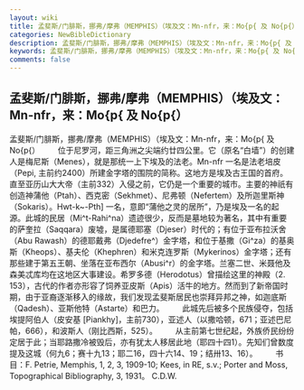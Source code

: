 ```yaml
---
layout: wiki
title: 孟斐斯/门腓斯，挪弗/摩弗（MEMPHIS）（埃及文：Mn-nfr，来：Mo{p{ 及 No{p{）
categories: NewBibleDictionary
description: 孟斐斯/门腓斯，挪弗/摩弗（MEMPHIS）（埃及文：Mn-nfr，来：Mo{p{ 及 No{p{）
keywords: 孟斐斯/门腓斯，挪弗/摩弗（MEMPHIS）（埃及文：Mn-nfr，来：Mo{p{ 及 No{p{）
comments: false
---
```


## 孟斐斯/门腓斯，挪弗/摩弗（MEMPHIS）（埃及文：Mn-nfr，来：Mo{p{ 及 No{p{）



孟斐斯/门腓斯，挪弗/摩弗（MEMPHIS）（埃及文：Mn-nfr，来：Mo{p{ 及
No{p{）
　　位于尼罗河，距三角洲之尖端约廿四公里。它（原名“白墙”）的创建人是梅尼斯（Menes），就是那统一上下埃及的法老。Mn-nfr 一名是法老培皮（Pepi, 主前约2400）所建金字塔的围院的简称。这地方是埃及古王国的首府。直至亚历山大大帝（主前332）入侵之前，它仍是一个重要的城市。主要的神祇有创造神蒲他（Ptah）、西克密（Sekhmet）、尼弗顿（Nefertem）及所迦里斯神（Sokaris）。Hwt-k~-Pth] 一名，意即“蒲他之灵的居所”，乃是埃及一名的起源。此城的民居（Mi^t-Rahi^na）遗迹很少，反而是墓地较为著名，其中有重要的萨奎拉（Saqqara）废墟，是属德耶塞（Djeser）时代的；有位于亚布拉沃舍（Abu Rawash）的德耶戴弗（Djedefre^）金字塔，和位于基撒（Gi^za）的基奥斯（Kheops）、基夫伦（Khephren）和米克连罗斯（Mykerinos）金字塔；还有那些建于第五王朝、坐落在亚布西尔（Abusi^r）的金字塔。兰塞二世、米聂他及森美忒库均在这地区大事建设。希罗多德（Herodotus）曾描绘这里的神殿（2. 153），古代的作者亦形容了饲养亚皮斯（Apis）活牛的地方。然而到了新帝国时期，由于亚裔逐渐移入的缘故，我们发现孟斐斯居民也崇拜异邦之神，如迦底斯（Qadesh）、亚斯他特（Astarte）和巴力。
　　此城先后被多个民族侵夺，包括埃提阿伯人（皮安基 [Piankhy]，主前730），亚述人（以撒哈顿，671；亚述巴尼帕，666），和波斯人（刚比西斯，525）。
　　从主前第七世纪起，外族侨民纷纷定居于此；当耶路撒冷被毁后，亦有犹太人移居此地（耶四十四1）。先知们曾数度提及这城（何九6；赛十九13；耶二16，四十六14、19；结卅13、16）。
　　书目：F. Petrie, Memphis, 1, 2, 3, 1909-10; Kees, in RE, s.v.;
Porter and Moss, Topographical
Bibliography, 3, 1931。
C.D.W.




